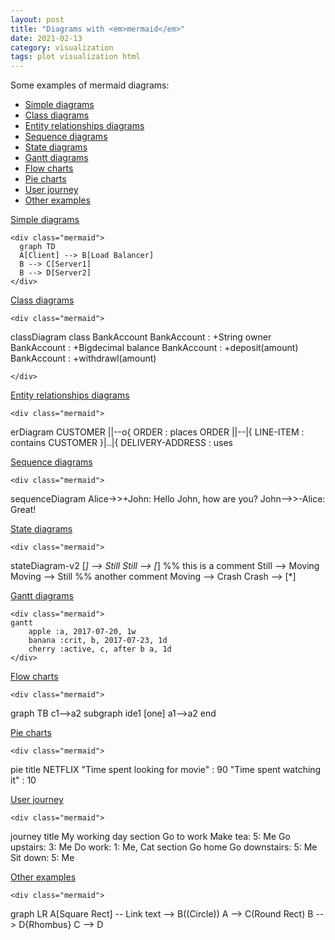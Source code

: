 ```yaml
---
layout: post
title: "Diagrams with <em>mermaid</em>"
date: 2021-02-13
category: visualization
tags: plot visualization html
---
```




Some examples of mermaid diagrams:
* <a href="https://raw.githack.com/mzuer/mzuer.github.io/master/content/mermaid_simpleDiagrams.html">Simple diagrams</a>
* <a href="https://raw.githack.com/mzuer/mzuer.github.io/master/content/mermaid_classDiagrams.html">Class diagrams</a>
* <a href="https://raw.githack.com/mzuer/mzuer.github.io/master/content/mermaid_entityRelationshipDiagrams.html">Entity relationships diagrams</a>
* <a href="https://raw.githack.com/mzuer/mzuer.github.io/master/content/mermaid_sequenceDiagrams.html">Sequence diagrams</a>
* <a href="https://raw.githack.com/mzuer/mzuer.github.io/master/content/mermaid_stateDiagrams.html">State diagrams</a>
* <a href="https://raw.githack.com/mzuer/mzuer.github.io/master/content/mermaid_ganttDiagrams.html">Gantt diagrams</a>
* <a href="https://raw.githack.com/mzuer/mzuer.github.io/master/content/mermaid_flowcharts.html">Flow charts</a>
* <a href="https://raw.githack.com/mzuer/mzuer.github.io/master/content/mermaid_pieCharts.html">Pie charts</a>
* <a href="https://raw.githack.com/mzuer/mzuer.github.io/master/content/mermaid_userJourney.html">User journey</a>
* <a href="https://raw.githack.com/mzuer/mzuer.github.io/master/content/mermaid_otherExamples.html">Other examples</a>


<html>
  <body>
    <script src="https://cdn.jsdelivr.net/npm/mermaid/dist/mermaid.min.js"></script>
    <script>mermaid.initialize({startOnLoad:true});</script>
    
<a href="https://raw.githack.com/mzuer/mzuer.github.io/master/content/mermaid_simpleDiagrams.html">Simple diagrams</a>

    <div class="mermaid">
      graph TD
      A[Client] --> B[Load Balancer]
      B --> C[Server1]
      B --> D[Server2]
    </div>


</body>
</html>

<html>
  <body>
    <script src="https://cdn.jsdelivr.net/npm/mermaid/dist/mermaid.min.js"></script>
    <script>mermaid.initialize({startOnLoad:true});</script>
    
 <a href="https://raw.githack.com/mzuer/mzuer.github.io/master/content/mermaid_classDiagrams.html">Class diagrams</a>

    <div class="mermaid">
classDiagram
    class BankAccount
    BankAccount : +String owner
    BankAccount : +Bigdecimal balance
    BankAccount : +deposit(amount)
    BankAccount : +withdrawl(amount)

    </div>

</body>
</html>

<html>
  <body>
    <script src="https://cdn.jsdelivr.net/npm/mermaid/dist/mermaid.min.js"></script>
    <script>mermaid.initialize({startOnLoad:true});</script>
    
 <a href="https://raw.githack.com/mzuer/mzuer.github.io/master/content/mermaid_entityRelationshipDiagrams.html">Entity relationships diagrams</a>

    <div class="mermaid">
erDiagram
    CUSTOMER ||--o{ ORDER : places
    ORDER ||--|{ LINE-ITEM : contains
    CUSTOMER }|..|{ DELIVERY-ADDRESS : uses
    </div>

</body>
</html>


<html>
  <body>
    <script src="https://cdn.jsdelivr.net/npm/mermaid/dist/mermaid.min.js"></script>
    <script>mermaid.initialize({startOnLoad:true});</script>
    
<a href="https://raw.githack.com/mzuer/mzuer.github.io/master/content/mermaid_sequenceDiagrams.html">Sequence diagrams</a>

    <div class="mermaid">
sequenceDiagram
    Alice->>+John: Hello John, how are you?
    John-->>-Alice: Great!
    </div>
</body>
</html>


<html>
  <body>
    <script src="https://cdn.jsdelivr.net/npm/mermaid/dist/mermaid.min.js"></script>
    <script>mermaid.initialize({startOnLoad:true});</script>
    
<a href="https://raw.githack.com/mzuer/mzuer.github.io/master/content/mermaid_stateDiagrams.html">State diagrams</a>

    <div class="mermaid">
stateDiagram-v2
    [*] --> Still
    Still --> [*]
%% this is a comment
    Still --> Moving
    Moving --> Still %% another comment
    Moving --> Crash
    Crash --> [*]
        </div>
        
</body>
</html>

<html>
  <body>
    <script src="https://cdn.jsdelivr.net/npm/mermaid/dist/mermaid.min.js"></script>
    <script>mermaid.initialize({startOnLoad:true});</script>
    
<a href="https://raw.githack.com/mzuer/mzuer.github.io/master/content/mermaid_ganttDiagrams.html">Gantt diagrams</a>

    <div class="mermaid">
    gantt
        apple :a, 2017-07-20, 1w
        banana :crit, b, 2017-07-23, 1d
        cherry :active, c, after b a, 1d
    </div>
        
</body>
</html>

<html>
  <body>
    <script src="https://cdn.jsdelivr.net/npm/mermaid/dist/mermaid.min.js"></script>
    <script>mermaid.initialize({startOnLoad:true});</script>
    
<a href="https://raw.githack.com/mzuer/mzuer.github.io/master/content/mermaid_flowcharts.html">Flow charts</a>

    <div class="mermaid">
graph TB
    c1-->a2
    subgraph ide1 [one]
    a1-->a2
    end
    </div>
        
</body>
</html>

<html>
  <body>
    <script src="https://cdn.jsdelivr.net/npm/mermaid/dist/mermaid.min.js"></script>
    <script>mermaid.initialize({startOnLoad:true});</script>
    
<a href="https://raw.githack.com/mzuer/mzuer.github.io/master/content/mermaid_pieCharts.html">Pie charts</a>

    <div class="mermaid">
pie title NETFLIX
         "Time spent looking for movie" : 90
         "Time spent watching it" : 10
    </div>
</body>
</html>

<html>
  <body>
    <script src="https://cdn.jsdelivr.net/npm/mermaid/dist/mermaid.min.js"></script>
    <script>mermaid.initialize({startOnLoad:true});</script>
    
<a href="https://raw.githack.com/mzuer/mzuer.github.io/master/content/mermaid_userJourney.html">User journey</a>

    <div class="mermaid">
journey
    title My working day
    section Go to work
      Make tea: 5: Me
      Go upstairs: 3: Me
      Do work: 1: Me, Cat
    section Go home
      Go downstairs: 5: Me
      Sit down: 5: Me
    </div>
</body>
</html>


<html>
  <body>
    <script src="https://cdn.jsdelivr.net/npm/mermaid/dist/mermaid.min.js"></script>
    <script>mermaid.initialize({startOnLoad:true});</script>
    
<a href="https://raw.githack.com/mzuer/mzuer.github.io/master/content/mermaid_otherExamples.html">Other examples</a>

    <div class="mermaid">
graph LR
    A[Square Rect] -- Link text --> B((Circle))
    A --> C(Round Rect)
    B --> D{Rhombus}
    C --> D
    </div>
</body>
</html>
